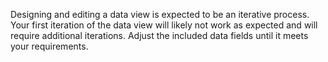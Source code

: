 Designing and editing a data view is expected to be an iterative process. Your first iteration of the data view will likely not work as expected and will require additional iterations. Adjust the included data fields until it meets your requirements.